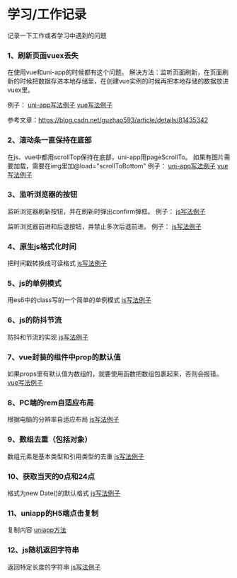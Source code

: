 # 学习/工作记录

记录一下工作或者学习中遇到的问题

### 1、刷新页面vuex丢失
在使用vue和uni-app的时候都有这个问题。
解决方法：监听页面刷新，在页面刷新的时候把数据存进本地存储里，在创建vue实例的时候再把本地存储的数据放进vuex里。

例子：
[uni-app写法例子](https://github.com/TachibanaKa/day-day-up/blob/main/uni-app/saveVuexData.js)
[vue写法例子](https://github.com/TachibanaKa/day-day-up/blob/main/vue/saveVuexData.js)

参考文章：https://blog.csdn.net/guzhao593/article/details/81435342


### 2、滚动条一直保持在底部
在js、vue中都用scrollTop保持在底部，uni-app用pageScrollTo。
如果有图片需要加载，需要在img里加@load="scrollToBottom"
例子：
[uni-app写法例子](https://github.com/TachibanaKa/day-day-up/blob/main/uni-app/scrollToBottom.js)
[vue写法例子](https://github.com/TachibanaKa/day-day-up/blob/main/vue/scrollToBottom.js)

### 3、监听浏览器的按钮
监听浏览器刷新按钮，并在刷新时弹出confirm弹框。
例子：
[js写法例子](https://github.com/TachibanaKa/day-day-up/blob/main/js/refreshConfirm.js)

监听浏览器前进和后退按钮，并禁止多次后退前进。
例子：
[js写法例子](https://github.com/TachibanaKa/day-day-up/blob/main/js/noBack.js)

### 4、原生js格式化时间

把时间戳转换成可读格式
[js写法例子](https://github.com/TachibanaKa/day-day-up/blob/main/js/formatDate.js)

### 5、js的单例模式
用es6中的class写的一个简单的单例模式
[js写法例子](https://github.com/TachibanaKa/day-day-up/blob/main/js/singleton.js)

### 6、js的防抖节流
防抖和节流的实现
[js写法例子](https://github.com/TachibanaKa/day-day-up/blob/main/js/throttle&&debounce.js)

### 7、vue封装的组件中prop的默认值
如果props里有默认值为数组的，就要使用函数把数组包裹起来，否则会报错。
[vue写法例子](https://github.com/TachibanaKa/day-day-up/blob/main/vue/propsDefaultVal.js)

### 8、PC端的rem自适应布局
根据电脑的分辨率自适应布局
[js写法例子](https://github.com/TachibanaKa/day-day-up/blob/main/js/rem.js)

### 9、数组去重（包括对象）
数组元素是基本类型和引用类型的去重
[js写法例子](https://github.com/TachibanaKa/day-day-up/blob/main/js/arrUniq.js)

### 10、获取当天的0点和24点
格式为new Date()的默认格式
[js写法例子](https://github.com/TachibanaKa/day-day-up/blob/main/js/dateUtils.js)

### 11、uniapp的H5端点击复制
复制内容
[uniapp方法](https://github.com/TachibanaKa/day-day-up/blob/main/uni-app/copy.js)

### 12、js随机返回字符串
返回特定长度的字符串
[js写法例子](https://github.com/TachibanaKa/day-day-up/blob/main/js/randomStr.js)